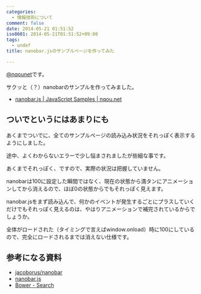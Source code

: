 ```yaml
---
categories:
  - 情報技術について
comment: false
date: 2014-05-21 01:51:52
iso8601: 2014-05-21T01:51:52+09:00
tags:
  - undef
title: nanobar.jsのサンプルページを作ってみた

---
```


<p><a href="https://twitter.com/nqounet">@nqounet</a>です。</p>

<p>サクッと（？）nanobarのサンプルを作ってみました。</p>

<ul>
<li><a href="https://www.nqou.net/samples/nanobar.html">nanobar.js | JavaScript Samples | nqou.net</a></li>
</ul>



<h2>ついでというにはあまりにも</h2>

<p>あくまでついでに、全てのサンプルページの読み込み状況をそれっぽく表示するようにしました。</p>

<p>途中、よくわからないエラーで少し悩まされましたが些細な事です。</p>

<p>あくまでそれっぽく、ですので、実際の状況は把握していません。</p>

<p>nanobarは100に設定した瞬間ではなく、現在の状態から満タンにアニメーションしてから消えるので、ほぼ0の状態からでもそれっぽく見えます。</p>

<p>nanobar.jsをまず読み込んで、何かのイベントが発生するごとにプラスしていくだけでもそれっぽく見えるのは、やはりアニメーションで補完されているからでしょうか。</p>

<p>全体がロードされた（タイミングで言えばwindow.onload）時に100にしているので、完全にロードされるまでは消えない仕様です。</p>

<h2>参考になる資料</h2>

<ul>
<li><a href="https://github.com/jacoborus/nanobar">jacoborus/nanobar</a></li>
<li><a href="http://nanobar.micronube.com/">nanobar.js</a></li>
<li><a href="http://bower.io/search/?q=nanobar">Bower - Search</a></li>
</ul>
    	